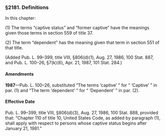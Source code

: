 ### §2181. Definitions ###

In this chapter:

(1) The terms “captive status” and “former captive” have the meanings given those terms in section 559 of title 37.

(2) The term “dependent” has the meaning given that term in section 551 of that title.

(Added Pub. L. 99–399, title VIII, §806(d)(1), Aug. 27, 1986, 100 Stat. 887, and Pub. L. 100–26, §7(k)(6), Apr. 21, 1987, 101 Stat. 284.)

#### Amendments ####

**1987**—Pub. L. 100–26, substituted “The terms ‘captive’ ” for “ ‘Captive’ ” in par. (1) and “The term ‘dependent’ ” for “ ‘Dependent’ ” in par. (2).

#### Effective Date ####

Pub. L. 99–399, title VIII, §806(d)(3), Aug. 27, 1986, 100 Stat. 888, provided that: “Chapter 110 of title 10, United States Code, as added by paragraph (1), shall apply with respect to persons whose captive status begins after January 21, 1981.”
